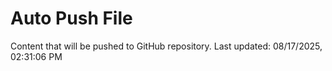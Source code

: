 # Auto Push File

Content that will be pushed to GitHub repository.
Last updated: 08/17/2025, 02:31:06 PM